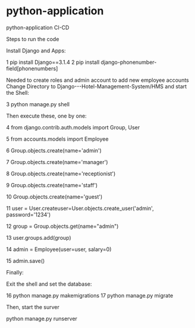 # python-application
python-application CI-CD

Steps to run the code

Install Django and Apps:

1 pip install Django==3.1.4
2 pip install django-phonenumber-field[phonenumbers]

Needed to create roles and admin account to add new employee accounts
Change Directory to Django---Hotel-Management-System/HMS and start the Shell:

3 python manage.py shell

Then execute these, one by one:

4 from django.contrib.auth.models import Group, User

5 from accounts.models import Employee

6 Group.objects.create(name='admin')

7 Group.objects.create(name='manager')

8 Group.objects.create(name='receptionist')

9 Group.objects.create(name='staff')

10 Group.objects.create(name='guest')

11 user = User.createuser=User.objects.create_user('admin', password='1234')

12 group = Group.objects.get(name="admin")

13 user.groups.add(group)

14 admin = Employee(user=user, salary=0)

15 admin.save()

Finally:

Exit the shell and set the database:

16 python manage.py makemigrations
17 python manage.py migrate

Then, start the surver

python manage.py runserver
